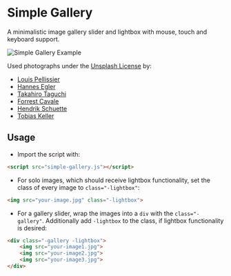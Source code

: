 # Simple Gallery

A minimalistic image gallery slider and lightbox with mouse, touch and keyboard support.

![Simple Gallery Example](https://github.com/user-attachments/assets/cffaf7a6-24d6-439a-9a79-7344b877a11c)

Used photographs under the [Unsplash License](https://unsplash.com/license) by:
- [Louis Pellissier](https://unsplash.com/photos/wJ2SaSiL5FA)
- [Hannes Egler](https://unsplash.com/de/fotos/6SLdXXVYQpo)
- [Takahiro Taguchi](https://unsplash.com/photos/ODXZTJC5odw)
- [Forrest Cavale](https://unsplash.com/photos/qfmd9bu7IgA)
- [Hendrik Schuette](https://unsplash.com/photos/vlxdsFMKEww)
- [Tobias Keller](https://unsplash.com/de/fotos/73F4pKoUkM0)

## Usage

- Import the script with:
```html
<script src="simple-gallery.js"></script>
```

- For solo images, which should receive lightbox functionality, set the class of every image to <code>class="-lightbox"</code>:
```html
<img src="your-image.jpg" class="-lightbox">
```

- For a gallery slider, wrap the images into a <code>div</code> with the <code>class="-gallery"</code>. Additionally add <code>-lightbox</code> to the class, if lightbox functionality is desired:
```html
<div class="-gallery -lightbox">
    <img src="your-image1.jpg">
    <img src="your-image2.jpg">
    <img src="your-image3.jpg">
</div>
```
